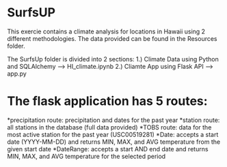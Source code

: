 # SurfsUP

This exercie contains a climate analysis for locations in Hawaii using 2 different methodologies.
The data provided can be found in the Resources folder.

The SurfsUp folder is divided into 2 sections:
1.) Climate Data using Python and SQLAlchemy --> HI_climate.ipynb
2.) Cliamte App using Flask API --> app.py

# The flask application has 5 routes:
*precipitation route:
    precipitation and dates for the past year
*station route:
    all stations in the database (full data provided)
*TOBS route:
    data for the most active station for the past year (USC00519281)
*Date:
    accepts a start date (YYYY-MM-DD) and returns MIN, MAX, and AVG temperature from the given start date
*DateRange:
    accepts a start AND end date and returns MIN, MAX, and AVG temperature for the selected period